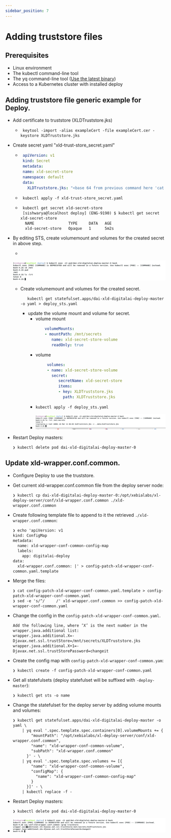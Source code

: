 ```yaml
---
sidebar_position: 7
---
```


# Adding truststore files

## Prerequisites

- Linux environment
- The kubectl command-line tool
- The yq command-line tool ([Use the latest binary](https://github.com/mikefarah/yq/releases))
- Access to a Kubernetes cluster with installed deploy

## Adding truststore file generic example for Deploy.
* Add certificate to truststore (XLDTruststore.jks)
  * ```shell
     keytool -import -alias exampleCert -file exampleCert.cer -keystore XLDTruststore.jks
     ```
* Create secret yaml "xld-trust-store_secret.yaml"
  * ```yaml
     apiVersion: v1
     kind: Secret
     metadata:
     name: xld-secret-store
     namespace: default
     data:
       XLDTruststore.jks: "<base 64 from previous command here 'cat XLDTruststore.jks | base64'>"       
    ```
  * ```shell
     kubectl apply -f xld-trust-store_secret.yaml
     ```
  * ```shell
     kubectl get secret xld-secret-store
     [sishwarya@localhost deploy] (ENG-9190) $ kubectl get secret xld-secret-store
      NAME               TYPE     DATA   AGE
      xld-secret-store   Opaque   1      5m2s
     ```  
* By editing STS, create volumemount and volumes for the created secret in above step.
  
  *
  ![Before volume mount](pics/before_secret_volumnemount.png)

  * Create volumemount and volumes for the created secret.
    ```shell
       kubectl get statefulset.apps/dai-xld-digitalai-deploy-master -o yaml > deploy_sts.yaml
       ```
    * update the volume mount and volume for secret.
      * volume mount
        ```yaml
            volumeMounts:
            - mountPath: /mnt/secrets
               name: xld-secret-store-volume
               readOnly: true
        ```
      * volume
        ```yaml
             volumes:
             - name: xld-secret-store-volume
               secret:
                  secretName: xld-secret-store
                  items:
                  - key: XLDTruststore.jks
                    path: XLDTruststore.jks
        ```
      * ```shell
        kubectl apply -f deploy_sts.yaml
        ```
      * ![After volume mount](pics/post_volumemount_secret.png)
  
 * Restart Deploy masters:
    ```shell
    ❯ kubectl delete pod dai-xld-digitalai-deploy-master-0
    ```


## Update xld-wrapper.conf.common. 

*  Configure Deploy to use the truststore.

* Get current xld-wrapper.conf.common file from the deploy server node:
    ```shell
    ❯ kubectl cp dai-xld-digitalai-deploy-master-0:/opt/xebialabs/xl-deploy-server/conf/xld-wrapper.conf.common ./xld-wrapper.conf.common
    ```

* Create following template file to append to it the retrieved `./xld-wrapper.conf.common`:
    ```shell
    ❯ echo 'apiVersion: v1
    kind: ConfigMap
    metadata:
      name: xld-wrapper-conf-common-config-map
      labels:
        app: digitalai-deploy
    data:
      xld-wrapper.conf.common: |' > config-patch-xld-wrapper-conf-common.yaml.template
    ```

* Merge the files:
    ```shell
    ❯ cat config-patch-xld-wrapper-conf-common.yaml.template > config-patch-xld-wrapper-conf-common.yaml
    ❯ sed -e 's/^/     /' xld-wrapper.conf.common >> config-patch-xld-wrapper-conf-common.yaml
    ```

* Change the config in the `config-patch-xld-wrapper-conf-common.yaml`.
    ```text
    Add the following line, where ‘X’ is the next number in the wrapper.java.additional list:
    wrapper.java.additional.X=-Djavax.net.ssl.trustStore=/mnt/secrets/XLDTruststore.jks
    wrapper.java.additional.X+1=-Djavax.net.ssl.trustStorePassword=changeit
    ```

* Create the config map with `config-patch-xld-wrapper-conf-common.yam`:
    ```shell
    ❯ kubectl create -f config-patch-xld-wrapper-conf-common.yaml
    ```

* Get all statefulsets (deploy statefulset will be suffixed with `-deploy-master`):
    ```shell
    ❯ kubectl get sts -o name
    ```

* Change the statefulset for the deploy server by adding volume mounts and volumes:
    ```shell
    ❯ kubectl get statefulset.apps/dai-xld-digitalai-deploy-master -o yaml \
        | yq eval '.spec.template.spec.containers[0].volumeMounts += {
            "mountPath": "/opt/xebialabs/xl-deploy-server/conf/xld-wrapper.conf.common",
            "name": "xld-wrapper-conf-common-volume",
            "subPath": "xld-wrapper.conf.common"
          }' - \
        | yq eval '.spec.template.spec.volumes += [{
            "name": "xld-wrapper-conf-common-volume",
            "configMap": {
              "name": "xld-wrapper-conf-common-config-map"
            }
          }]' - \
        | kubectl replace -f -
    ```
* Restart Deploy masters:
  ```shell
  ❯ kubectl delete pod dai-xld-digitalai-deploy-master-0
  ```

* ![post updated xlr-wrapper-linux.conf](pics/post_update_config_map.png)
